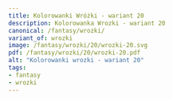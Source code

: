 ```yaml
---
title: Kolorowanki Wróżki - wariant 20
description: Kolorowanka Wrozki - wariant 20
canonical: /fantasy/wrozki/
variant_of: wrozki
image: /fantasy/wrozki/20/wrozki-20.svg
pdf: /fantasy/wrozki/20/wrozki-20.pdf
alt: "Kolorowanki wrozki - wariant 20"
tags:
- fantasy
- wrozki
---
```

